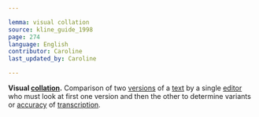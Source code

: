```yaml
---

lemma: visual collation
source: kline_guide_1998
page: 274
language: English
contributor: Caroline
last_updated_by: Caroline

---
```


**Visual [collation](collation.html).** Comparison of two [versions](version.html) of a [text](text.html) by a single [editor](editorScholarly.html) who must look at first one version and then the other to determine variants or [accuracy](verification.html) of [transcription](transcription.html).
